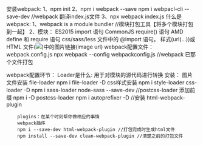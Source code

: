 安装webpack:
    1、npm init 
    2、npm i  webpack --save   npm i webpacl-cli --save-dev
    //webpack 翻译index.js文件
    3、npx webpack index.js
什么是webpack:
    1、webpack is a module bundler //模块打包工具【将多个模块打包到一起】
    2、模块：
        ES2015 import 语句
        CommonJS require() 语句
        AMD define 和 require 语句
        css/sass/less 文件中的 @import 语句。
     样式(url(...))或 HTML 文件(<img src=...>)中的图片链接(image url)
webpack配置文件：
    webpack.config.js
    npx webpack --config webpackconfig.js //webpack  已那个文件打包
    
webpack配置环节：
    Loader是什么: 用于对模块的源代码进行转换
    安装： 
        图片文件安装  file-loader
        npm i file-loader -D
        css样式安装
        npm i style-loader css-loader -D
        npm i sass-loader node-sass --save-dev
        //postcss-loader 添加前缀
        npm i -D postcss-loader
        npm i autoprefixer -D
        //安装  html-webpack-plugin
        
        plugins：在某个时刻帮你做相应的事情
        webpack插件 
        npm i --save-dev html-webpack-plugin //打包完成时生成html文件
        npm install --save-dev clean-webpack-plugin //清楚之前的打包文件


